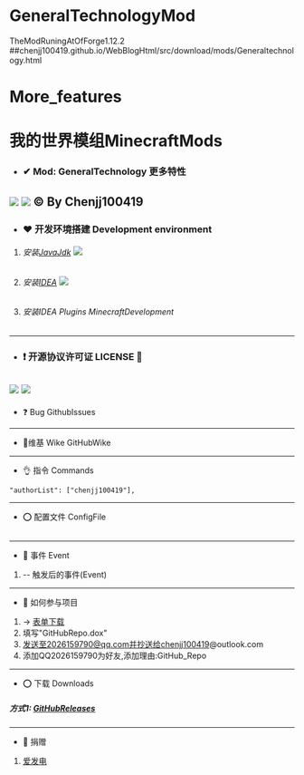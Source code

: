 # GeneralTechnologyMod
 TheModRuningAtOfForge1.12.2
##chenjj100419.github.io/WebBlogHtml/src/download/mods/Generaltechnology.html
# More_features
# 我的世界模组MinecraftMods
- ###  ✔ Mod: GeneralTechnology 更多特性 
![](https://img.shields.io/badge/LICENSE-GPLv3-green) ![](https://img.shields.io/badge/Version-snapshot-orange)
&copy; By Chenjj100419
------------
- ### ❤ 开发环境搭建 Development environment
1. ###### 安装[JavaJdk](https:\\www.java.com) ![](https://img.shields.io/badge/Dev-JavaJdk14-orange)
2. ###### 安装[IDEA](www.jetbrains.com/idea/) ![](https://img.shields.io/badge/Dev-IjIDEA-orange)
3. ###### 安装IDEA Plugins MinecraftDevelopment
------------
- ### ❗ 开源协议许可证 LICENSE 🚫
![](https://img.shields.io/badge/LICENSE-GPLv3-green)
![](https://img.shields.io/badge/LICENSE-GNU%20General%20Public%20License-green)
------------
- ❓ Bug
GithubIssues
------------
- 🎉维基 Wike 
GitHubWike
------------
- 👌 指令 Commands
```
"authorList": ["chenjj100419"],
```
------------
- ⭕ 配置文件 ConfigFile
```
```
------------
- 🚕 事件 Event
1.  -- 触发后的事件(Event)

------------
- 💨 如何参与项目
1. → [表单下载](https://github.com/chenjj100419/More_features/releases/tag/shop "表单下载")
2. 填写"GitHubRepo.dox"
3. 发送至2026159790@qq.com并抄送给chenjj100419@outlook.com
4. 添加QQ2026159790为好友,添加理由:GitHub_Repo
------------
- ⭕ 下载 Downloads
##### 方式1: [GitHubReleases](https://github.com/chenjj100419/More_features/releases)
------------
- 💙 捐赠
1. [爱发电](https://afdian.net/@chenjj100419)